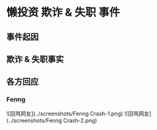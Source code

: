# 懒投资 欺诈 & 失职 事件

## 事件起因

## 欺诈 & 失职事实

## 各方回应

### Fenng

![回骂网友](../screenshots/Fenng Crash-1.png)
![回骂网友](../screenshots/Fenng Crash-2.png)
